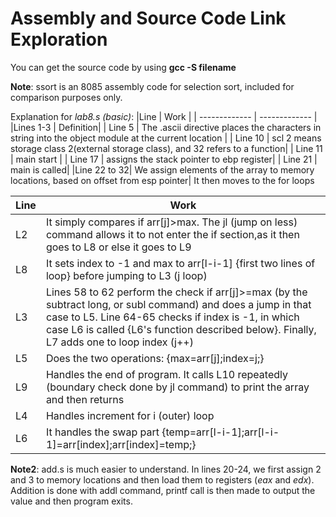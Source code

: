 # Assembly and Source Code Link Exploration

You can get the source code by using **gcc -S filename**

**Note**: ssort is an 8085 assembly code for selection sort, included for comparison purposes only.

Explanation for *lab8.s (basic)*:
|Line | Work |
| ------------- | ------------- |
|Lines 1-3 | Definition|
| Line 5  | The .ascii directive places the characters in string into the object module at the current location |
| Line 10 | scl 2 means storage class 2(external storage class), and 32 refers to a function|
| Line 11 | main start |
| Line 17 | assigns the stack pointer to ebp register|
| Line 21 | main is called|
|Line 22 to 32| We assign elements of the array to memory locations, based on offset from esp pointer|
It then moves to the for loops

|Line | Work |
| ------------- | ------------- |
L2| It simply compares if arr[j]>max. The jl (jump on less) command allows it to not enter the if section,as it then goes to L8 or else it goes to L9
L8| It sets index to -1 and max to arr[l-i-1] {first two lines of loop} before jumping to L3 (j loop)
L3|Lines 58 to 62 perform the check if arr[j]>=max (by the subtract long, or subl command) and does a jump in that case to L5. Line 64-65 checks if index is -1, in which case L6 is called {L6's function described below}. Finally, L7 adds one to loop index (j++)
L5|Does the two operations: {max=arr[j];index=j;}
L9| Handles the end of program. It calls L10 repeatedly (boundary check done by jl command) to print the array and then returns
L4| Handles increment for i (outer) loop
L6| It handles the swap part {temp=arr[l-i-1];arr[l-i-1]=arr[index];arr[index]=temp;}

**Note2**: add.s is much easier to understand. In lines 20-24, we first assign 2 and 3 to memory locations and then load them to registers (*eax* and *edx*). Addition is done with addl command, printf call is then made to output the value and then program exits.